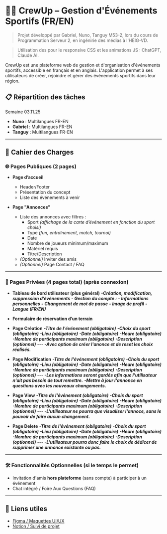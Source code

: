 # 🏃‍♂️ CrewUp – Gestion d'Événements Sportifs (FR/EN)

> Projet développé par Gabriel, Nuno, Tanguy M53-2, lors du cours de Programmation Serveur 2, en ingénirie des médias à l'HEIG-VD.

> Utilisation des pour le responsive CSS et les animations JS : ChatGPT, Claude AI.

CrewUp est une plateforme web de gestion et d'organisation d'événements sportifs, accessible en français et en anglais. L'application permet à ses utilisateurs de créer, rejoindre et gérer des événements sportifs dans leur région.

## 📋 Répartition des tâches

Semaine 03.11.25

- **Nuno** : Multilangues FR-EN
- **Gabriel** : Multilangues FR-EN
- **Tanguy** : Multilangues  FR-EN


---

## 📄 Cahier des Charges

### 🌐 Pages Publiques (2 pages)

- **Page d’accueil**
  - Header/Footer
  - Présentation du concept
  - Liste des événements à venir

- **Page "Annonces"**
  - Liste des annonces avec filtres :
    - Sport *(affichage de la carte d’événement en fonction du sport choisi)*
    - Type *(fun, entraînement, match, tournoi)*
    - Date
    - Nombre de joueurs minimum/maximum
    - Matériel requis
    - Titre/Description
  - *(Optionnel)* Inviter des amis
  - *(Optionnel)* Page Contact / FAQ

---

### 🔐 Pages Privées (4 pages total) (après connexion)

- **Tableau de bord utilisateur (plus général)**
        ***-Création, modification, suppression d’événements***
        ***- Gestion du compte :***
            ***- Informations personnelles***
            ***- Changement de mot de passe***
            ***- Image de profil***
            ***- Langue (FR/EN)***

- **Formulaire de réservation d’un terrain**

- **Page Création**
        ***-Titre de l'événement (obligatoire)***
        ***-Choix du sport (obligatoire)***
        ***-Lieu (obligatoire)***
        ***-Date (obligatoire)***
        ***-Heure (obligatoire)***
        ***-Nombre de participants maximum (obligatoire)***
        ***-Description (optionnel)***
        ---
        ***-Avec option de créer l'anonce et de reset les choix réalisés.***

- **Page Modification**
        ***-Titre de l'événement (obligatoire)***
        ***-Choix du sport (obligatoire)***
        ***-Lieu (obligatoire)***
        ***-Date (obligatoire)***
        ***-Heure (obligatoire)***
        ***-Nombre de participants maximum (obligatoire)***
        ***-Description (optionnel)***
        ---
        ***-Les informations seront gardés afin que l'utilisateur n'ait pas besoin de tout remettre.***
        ***-Mettre à jour l'annonce en questions avec les nouveaux changements.***

- **Page View**
        ***-Titre de l'événement (obligatoire)***
        ***-Choix du sport (obligatoire)***
        ***-Lieu (obligatoire)***
        ***-Date (obligatoire)***
        ***-Heure (obligatoire)***
        ***-Nombre de participants maximum (obligatoire)***
        ***-Description (optionnel)***
        ---
        ***-L'utilisateur ne pourra que visualiser l'annoce, sans le pouvoir de faire aucun changement.***

- **Page Delete**
        ***-Titre de l'événement (obligatoire)***
        ***-Choix du sport (obligatoire)***
        ***-Lieu (obligatoire)***
        ***-Date (obligatoire)***
        ***-Heure (obligatoire)***
        ***-Nombre de participants maximum (obligatoire)***
        ***-Description (optionnel)***
        ---
        ***-L'utilisateur pourra donc faire le choix de dédicer de supprimer une annonce existante ou pas.***


---

### 🛠️ Fonctionnalités Optionnelles (si le temps le permet)

- Invitation d'amis **hors plateforme** (sans compte) à participer à un événement
- Chat intégré / Foire Aux Questions (FAQ)

---

## 🔗 Liens utiles

- [Figma / Maquettes UI/UX](https://www.figma.com/design/GBVyr8XimXcI81jz8sVaxA/TeamUp-Maquette?node-id=0-1&t=7iepslXIBDtJJwVn-1)
- [Notion / Suivi de projet](https://www.notion.so/27e72db9f84980878778e7631257d2f2?v=27e72db9f84981bf97ba000c4ff9ad7e&source=copy_link)

